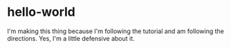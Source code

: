 # hello-world

I'm making this thing because I'm following the tutorial and am following the directions. Yes, I'm a little defensive about it.
